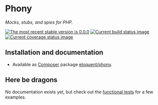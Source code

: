 # Phony

*Mocks, stubs, and spies for PHP.*

[![The most recent stable version is 0.0.0][version-image]][Semantic versioning]
[![Current build status image][build-image]][Current build status]
[![Current coverage status image][coverage-image]][Current coverage status]

[build-image]: http://img.shields.io/travis/eloquent/phony/develop.svg "Current build status for the develop branch"
[Current build status]: https://travis-ci.org/eloquent/phony
[coverage-image]: http://img.shields.io/coveralls/eloquent/phony/develop.svg "Current test coverage for the develop branch"
[Current coverage status]: https://coveralls.io/r/eloquent/phony
[Semantic versioning]: http://semver.org/
[version-image]: http://img.shields.io/:semver-0.0.0-red.svg "This project uses semantic versioning"

## Installation and documentation

- Available as [Composer] package [eloquent/phony].

<!--
- [API documentation] available.
-->

[API documentation]: http://lqnt.co/phony/artifacts/documentation/api/
[Composer]: http://getcomposer.org/
[eloquent/phony]: https://packagist.org/packages/eloquent/phony

## Here be dragons

No documentation exists yet, but check out the [functional tests] for a few
examples.

[functional tests]: test/suite/FunctionalTest.php
